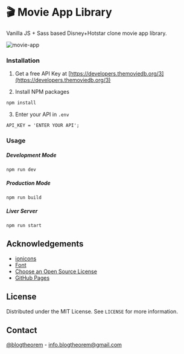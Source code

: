 # 🎬 Movie App Library 

Vanilla JS + Sass based Disney+Hotstar clone movie app library.

![movie-app](https://user-images.githubusercontent.com/6918020/97837847-09b79400-1d05-11eb-9b69-59f0b68ecb14.png)

### Installation

1. Get a free API Key at [https://developers.themoviedb.org/3](https://developers.themoviedb.org/3)

2. Install NPM packages

```sh
npm install
```

3. Enter your API in `.env`

```JS
API_KEY = 'ENTER YOUR API';
```

### Usage

##### Development Mode

```shell
npm run dev
```

##### Production Mode

```shell
npm run build
```

##### Liver Server

```shell
npm run start
```

<!-- ACKNOWLEDGEMENTS -->

## Acknowledgements

- [ionicons](https://ionicons.com/v2/)
- [Font](https://fonts.google.com/specimen/Hind)
- [Choose an Open Source License](https://choosealicense.com)
- [GitHub Pages](https://pages.github.com)

<!-- LICENSE -->

## License

Distributed under the MIT License. See `LICENSE` for more information.

<!-- CONTACT -->

## Contact

[@blogtheorem](https://www.instagram.com/blogtheorem) - info.blogtheorem@gmail.com
